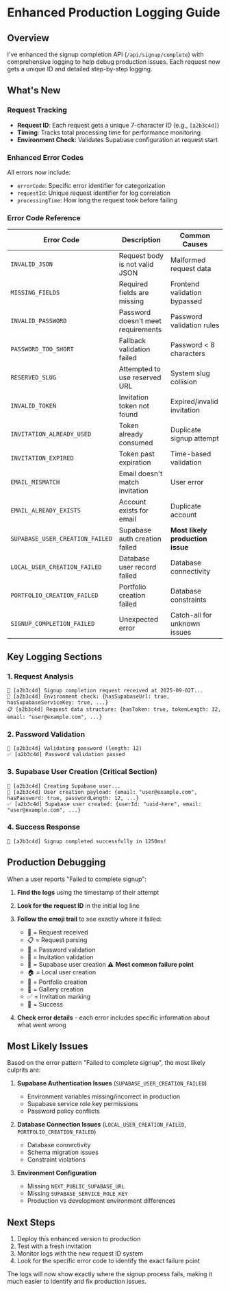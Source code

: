 # Enhanced Production Logging Guide

## Overview

I've enhanced the signup completion API (`/api/signup/complete`) with comprehensive logging to help debug production issues. Each request now gets a unique ID and detailed step-by-step logging.

## What's New

### Request Tracking
- **Request ID**: Each request gets a unique 7-character ID (e.g., `[a2b3c4d]`)
- **Timing**: Tracks total processing time for performance monitoring
- **Environment Check**: Validates Supabase configuration at request start

### Enhanced Error Codes
All errors now include:
- `errorCode`: Specific error identifier for categorization
- `requestId`: Unique request identifier for log correlation
- `processingTime`: How long the request took before failing

### Error Code Reference

| Error Code | Description | Common Causes |
|------------|-------------|---------------|
| `INVALID_JSON` | Request body is not valid JSON | Malformed request data |
| `MISSING_FIELDS` | Required fields are missing | Frontend validation bypassed |
| `INVALID_PASSWORD` | Password doesn't meet requirements | Password validation rules |
| `PASSWORD_TOO_SHORT` | Fallback validation failed | Password < 8 characters |
| `RESERVED_SLUG` | Attempted to use reserved URL | System slug collision |
| `INVALID_TOKEN` | Invitation token not found | Expired/invalid invitation |
| `INVITATION_ALREADY_USED` | Token already consumed | Duplicate signup attempt |
| `INVITATION_EXPIRED` | Token past expiration | Time-based validation |
| `EMAIL_MISMATCH` | Email doesn't match invitation | User error |
| `EMAIL_ALREADY_EXISTS` | Account exists for email | Duplicate account |
| `SUPABASE_USER_CREATION_FAILED` | Supabase auth creation failed | **Most likely production issue** |
| `LOCAL_USER_CREATION_FAILED` | Database user record failed | Database connectivity |
| `PORTFOLIO_CREATION_FAILED` | Portfolio creation failed | Database constraints |
| `SIGNUP_COMPLETION_FAILED` | Unexpected error | Catch-all for unknown issues |

## Key Logging Sections

### 1. Request Analysis
```
🔧 [a2b3c4d] Signup completion request received at 2025-09-02T...
🔧 [a2b3c4d] Environment check: {hasSupabaseUrl: true, hasSupabaseServiceKey: true, ...}
📋 [a2b3c4d] Request data structure: {hasToken: true, tokenLength: 32, email: "user@example.com", ...}
```

### 2. Password Validation
```
🔐 [a2b3c4d] Validating password (length: 12)
✅ [a2b3c4d] Password validation passed
```

### 3. Supabase User Creation (Critical Section)
```
👤 [a2b3c4d] Creating Supabase user...
👤 [a2b3c4d] User creation payload: {email: "user@example.com", hasPassword: true, passwordLength: 12, ...}
✅ [a2b3c4d] Supabase user created: {userId: "uuid-here", email: "user@example.com", ...}
```

### 4. Success Response
```
🎉 [a2b3c4d] Signup completed successfully in 1250ms!
```

## Production Debugging

When a user reports "Failed to complete signup":

1. **Find the logs** using the timestamp of their attempt
2. **Look for the request ID** in the initial log line
3. **Follow the emoji trail** to see exactly where it failed:
   - 🔧 = Request received
   - 📋 = Request parsing
   - 🔐 = Password validation
   - 🎫 = Invitation validation
   - 👤 = Supabase user creation ⚠️ **Most common failure point**
   - 🏠 = Local user creation
   - 🎨 = Portfolio creation
   - 📁 = Gallery creation
   - ✅ = Invitation marking
   - 🎉 = Success

4. **Check error details** - each error includes specific information about what went wrong

## Most Likely Issues

Based on the error pattern "Failed to complete signup", the most likely culprits are:

1. **Supabase Authentication Issues** (`SUPABASE_USER_CREATION_FAILED`)
   - Environment variables missing/incorrect in production
   - Supabase service role key permissions
   - Password policy conflicts

2. **Database Connection Issues** (`LOCAL_USER_CREATION_FAILED`, `PORTFOLIO_CREATION_FAILED`)
   - Database connectivity
   - Schema migration issues
   - Constraint violations

3. **Environment Configuration** 
   - Missing `NEXT_PUBLIC_SUPABASE_URL`
   - Missing `SUPABASE_SERVICE_ROLE_KEY`
   - Production vs development environment differences

## Next Steps

1. Deploy this enhanced version to production
2. Test with a fresh invitation
3. Monitor logs with the new request ID system
4. Look for the specific error code to identify the exact failure point

The logs will now show exactly where the signup process fails, making it much easier to identify and fix production issues.